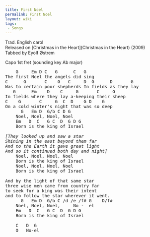 ```yaml
---
title: First Noel
permalink: First Noel
layout: wiki
tags:
 - Songs
---
```


Trad. English carol  
Released on [Christmas in the Heart](Christmas in the Heart)
(2009)  
Tabbed by Eyolf Østrem

Capo 1st fret (sounding key Ab major)

<pre>
    G     Em D C   G      C   G
The first Noel the angels did sing
C      G       C    G   C     D  G      D       G
Was to certain poor shepherds In fields as they lay
   G      Em    D    C     G       C     G
In fields where they lay a-keeping their sheep
C    G       C     G  C  D    G D    G
On a cold winter's night that was so deep
      G   Em D  G/b C D G
    Noel, Noel, Noel, Noel
    Em   D  C   G C  D  G D G
    Born is the king of Israel

<em>[They looked up and saw a star
Shining in the east beyond them far
And to the Earth it gave great light
And so it continued both day and night]</em>
    Noel, Noel, Noel, Noel
    Born is the king of Israel
    Noel, Noel, Noel, Noel
    Born is the king of Israel

And by the light of that same star
three wise men came from country far
to seek for a king was their intent
and to follow the star wherever it went.
      G   Em D  G/b C /d /e /f# G    D/f#
    Noel, Noel, Noel,     No -  el
    Em   D  C   G C  D  G D G
    Born is the king of Israel

    C   D  G
    O   No-el
</pre>
